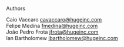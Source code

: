 Authors  

Caio Vaccaro <cavaccaro@hugeinc.com>  
Felipe Medina <fmedina@hugeinc.com>  
João Pedro Frota <jfrota@hugeinc.com>  
Ian Bartholomew <ibartholomew@hugeinc.com>  
